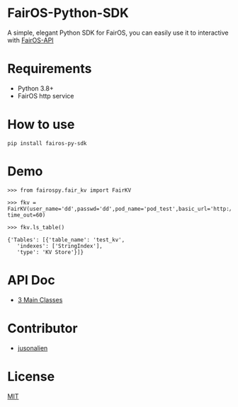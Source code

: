# FairOS-Python-SDK
A simple, elegant Python SDK for FairOS, you can easily use it to interactive with [FairOS-API](https://docs.fairos.fairdatasociety.org/api/)


# Requirements
- Python 3.8+
- FairOS http service

# How to use

```
pip install fairos-py-sdk
```

# Demo 

```
>>> from fairospy.fair_kv import FairKV

>>> fkv = FairKV(user_name='dd',passwd='dd',pod_name='pod_test',basic_url='http://localhost:9090', time_out=60)

>>> fkv.ls_table()
 
{'Tables': [{'table_name': 'test_kv',
   'indexes': ['StringIndex'],
   'type': 'KV Store'}]}
```

# API Doc

- [3 Main Classes](/docs/api_doc.md)

# Contributor

- [jusonalien](https://github.com/jusonalien)

# License

[MIT](/LICENSE)